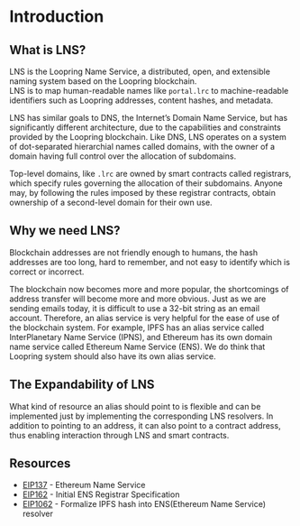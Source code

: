 # Introduction

## What is LNS?
LNS is the Loopring Name Service, a distributed, open, and extensible naming system based on the Loopring blockchain.  
LNS is to map human-readable names like `portal.lrc` to machine-readable identifiers such as Loopring addresses, content hashes, and metadata.

LNS has similar goals to DNS, the Internet’s Domain Name Service, but has significantly different architecture, due to the capabilities and constraints provided by the Loopring blockchain. Like DNS, LNS operates on a system of dot-separated hierarchial names called domains, with the owner of a domain having full control over the allocation of subdomains.

Top-level domains, like `.lrc` are owned by smart contracts called registrars, which specify rules governing the allocation of their subdomains. Anyone may, by following the rules imposed by these registrar contracts, obtain ownership of a second-level domain for their own use.

## Why we need LNS?
Blockchain addresses are not friendly enough to humans, the hash addresses are too long, hard to remember, and not easy to identify which is correct or incorrect.

The blockchain now becomes more and more popular, the shortcomings of address transfer will become more and more obvious. Just as we are sending emails today, it is difficult to use a 32-bit string as an email account. Therefore, an alias service is very helpful for the ease of use of the blockchain system. For example, IPFS has an alias service called InterPlanetary Name Service (IPNS), and Ethereum has its own domain name service called Ethereum Name Service (ENS). We do think that Loopring system should also have its own alias service.

## The Expandability of LNS
What kind of resource an alias should point to is flexible and can be implemented just by implementing the corresponding LNS resolvers. In addition to pointing to an address, it can also point to a contract address, thus enabling interaction through LNS and smart contracts.

## Resources
- [EIP137](https://github.com/ethereum/EIPs/blob/master/EIPS/eip-137.md) - Ethereum Name Service
- [EIP162](https://github.com/ethereum/EIPs/blob/master/EIPS/eip-162.md) - Initial ENS Registrar Specification
- [EIP1062](https://github.com/ethereum/EIPs/blob/master/EIPS/eip-1062.md) - Formalize IPFS hash into ENS(Ethereum Name Service) resolver
